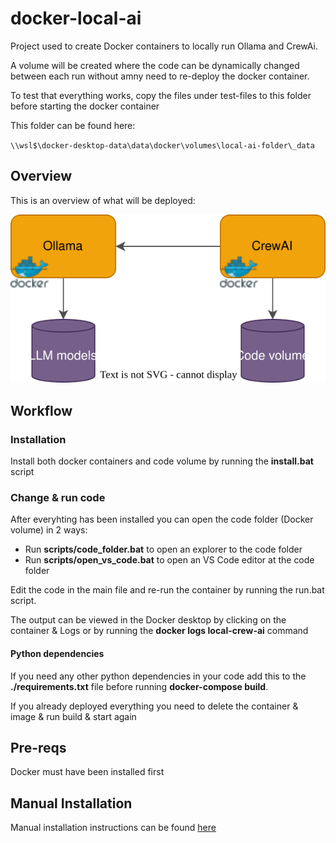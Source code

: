 # docker-local-ai

Project used to create Docker containers to locally run Ollama and CrewAi.

A volume will be created where the code can be dynamically changed between each run without amny need to re-deploy the docker container.

To test that everything works, copy the files under test-files to this folder before starting the docker container

This folder can be found here:

`\\wsl$\docker-desktop-data\data\docker\volumes\local-ai-folder\_data`


## Overview

This is an overview of what will be deployed:

![overview-image](docs\images\overview.svg)

## Workflow

### Installation

Install both docker containers and code volume by running the **install.bat** script

### Change & run code
After everyhting has been installed you can open the code folder (Docker volume) in 2 ways:
* Run **scripts/code_folder.bat** to open an explorer to the code folder
* Run **scripts/open_vs_code.bat** to open an VS Code editor at the code folder

Edit the code in the main file and re-run the container by running the run.bat script.

The output can be viewed in the Docker desktop by clicking on the container & Logs or by running the **docker logs local-crew-ai** command

#### Python dependencies

If you need any other python dependencies in your code add this to the **./requirements.txt** file before running **docker-compose build**.

If you already deployed everything you need to delete the container & image & run build & start again

## Pre-reqs

Docker must have been installed first

## Manual Installation

Manual installation instructions can be found [here](docs\local-ai-install.md)
